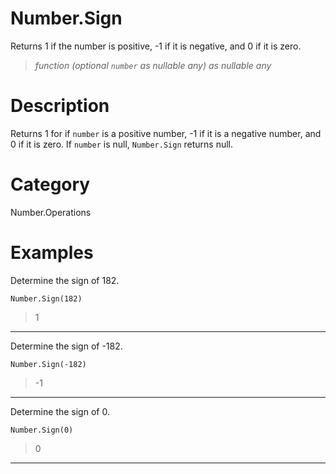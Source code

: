# Number.Sign
Returns 1 if the number is positive, -1 if it is negative, and 0 if it is zero.
> _function (optional <code>number</code> as nullable any) as nullable any_

# Description 
Returns 1 for if <code>number</code> is a positive number, -1 if it is a negative number, and 0 if it is zero.
    If <code>number</code> is null, <code>Number.Sign</code> returns null.
# Category 
Number.Operations
# Examples 
Determine the sign of 182.
```
Number.Sign(182)
```
> 1

***
Determine the sign of -182.
```
Number.Sign(-182)
```
> -1

***
Determine the sign of 0.
```
Number.Sign(0)
```
> 0

***
